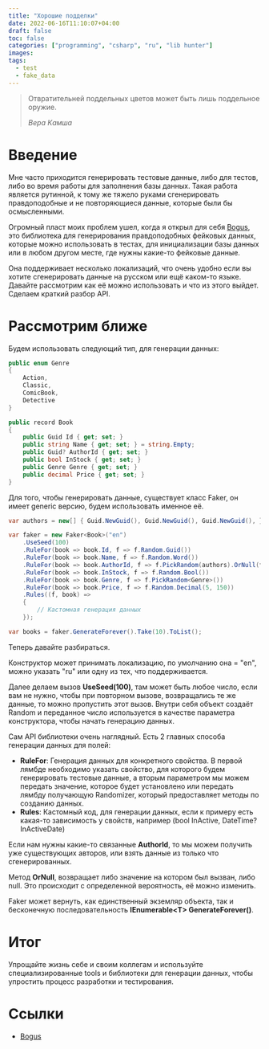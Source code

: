 ```yaml
---
title: "Хорошие подделки"
date: 2022-06-16T11:10:07+04:00
draft: false
toc: false
categories: ["programming", "csharp", "ru", "lib hunter"]
images:
tags:
  - test
  - fake_data
---
```


> Отвратительней поддельных цветов может быть лишь поддельное оружие.
> 
> *Вера Камша*

# Введение

Мне часто приходится генерировать тестовые данные, либо для тестов, либо во время работы для заполнения базы данных. Такая работа является рутинной, к тому же тяжело руками сгенерировать правдоподобные и не повторяющиеся данные, которые были бы осмысленными.

Огромный пласт моих проблем ушел, когда я открыл для себя [Bogus](https://github.com/bchavez/Bogus), это библиотека для генерирования правдоподобных фейковых данных, которые можно использовать в тестах, для инициализации базы данных или в любом другом месте, где нужны какие-то фейковые данные. 

Она поддерживает несколько локализаций, что очень удобно если вы хотите сгенерировать данные на русском или ещё каком-то языке. Давайте рассмотрим как её можно использовать и что из этого выйдет. Сделаем краткий разбор API.

# Рассмотрим ближе

Будем использовать следующий тип, для генерации данных:

```csharp
public enum Genre
{
    Action,
    Classic,
    ComicBook,
    Detective
}

public record Book
{
    public Guid Id { get; set; }
    public string Name { get; set; } = string.Empty;
    public Guid? AuthorId { get; set; }
    public bool InStock { get; set; }
    public Genre Genre { get; set; }
    public decimal Price { get; set; }
}
```

Для того, чтобы генерировать данные, существует класс Faker, он имеет generic версию, будем использовать именное её.

```csharp
var authors = new[] { Guid.NewGuid(), Guid.NewGuid(), Guid.NewGuid(), };

var faker = new Faker<Book>("en")
    .UseSeed(100)
    .RuleFor(book => book.Id, f => f.Random.Guid())
    .RuleFor(book => book.Name, f => f.Random.Word())
    .RuleFor(book => book.AuthorId, f => f.PickRandom(authors).OrNull(f))
    .RuleFor(book => book.InStock, f => f.Random.Bool())
    .RuleFor(book => book.Genre, f => f.PickRandom<Genre>())
    .RuleFor(book => book.Price, f => f.Random.Decimal(5, 150))
    .Rules((f, book) =>
    {
        // Кастомная генерация данных
    });

var books = faker.GenerateForever().Take(10).ToList();
```

Теперь давайте разбираться.

Конструктор может принимать локализацию, по умолчанию она = "en", можно указать "ru" или одну из тех, что поддерживается. 

Далее делаем вызов **UseSeed(100)**, там может быть любое число, если вам не нужно, чтобы при повторном вызове, возвращались те же данные, то можно пропустить этот вызов. Внутри себя объект создаёт Random и переданное число используется в качестве параметра конструктора, чтобы начать генерацию данных.

Сам API библиотеки очень наглядный. Есть 2 главных способа генерации данных для полей:
* **RuleFor**: Генерация данных для конкретного свойства. В первой лямбде необходимо указать свойство, для которого будем генерировать тестовые данные, а вторым параметром мы можем передать значение, которое будет установлено или передать лямбду получающую Randomizer, который предоставляет методы по созданию данных. 
* **Rules**: Кастомный код, для генерации данных, если к примеру есть какая-то зависимость у свойств, например (bool InActive, DateTime? InActiveDate) 

Если нам нужны какие-то связанные **AuthorId**, то мы можем получить уже существующих авторов, или взять данные из только что сгенерированных.

Метод **OrNull**, возвращает либо значение на котором был вызван, либо null. Это происходит с определенной вероятность, её можно изменить.

Faker может вернуть, как единственный экземляр объекта, так и бесконечную последовательность **IEnumerable\<T\> GenerateForever()**.

# Итог

Упрощайте жизнь себе и своим коллегам и используйте специализированные tools и библиотеки для генерации данных, чтобы упростить процесс разработки и тестирования.

# Ссылки

* [Bogus](https://github.com/bchavez/Bogus)